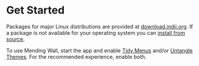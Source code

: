 # Get Started

Packages for major Linux distributions are provided at [download.indii.org](https://download.indii.org). If a package is not available for your operating system you can [install from source](https://github.com/lawmurray/mendingwall).

To use Mending Wall, start the app and enable [Tidy Menus](tidy-menus.md) and/or [Untangle Themes](untangle-themes.md). For the recommended experience, enable both.
